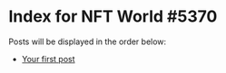 # Index for NFT World #5370
Posts will be displayed in the order below:

- [Your first post](./001-first.md)

